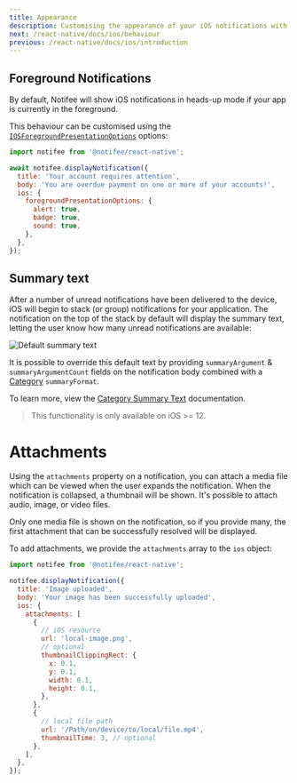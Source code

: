```yaml
---
title: Appearance
description: Customising the appearance of your iOS notifications with Notifee.
next: /react-native/docs/ios/behaviour
previous: /react-native/docs/ios/introduction
---
```


## Foreground Notifications

By default, Notifee will show iOS notifications in heads-up mode if your app is currently in the foreground.

This behaviour can be customised using the [`IOSForegroundPresentationOptions`](/react-native/reference/iosforegroundpresentationoptions) options:

```js
import notifee from '@notifee/react-native';

await notifee.displayNotification({
  title: 'Your account requires attention',
  body: 'You are overdue payment on one or more of your accounts!',
  ios: {
    foregroundPresentationOptions: {
      alert: true,
      badge: true,
      sound: true,
    },
  },
});
```


## Summary text

After a number of unread notifications have been delivered to the device, iOS will begin to stack (or group) notifications for your
application. The notification on the top of the stack by default will display the summary text, letting the user know how many
unread notifications are available:

![Default summary text](https://images.prismic.io/invertase/8d3cc19e-5cb9-41a4-9c55-1d03c975043e_ios-summary-text-default.png?auto=compress,format)

It is possible to override this default text by providing `summaryArgument` & `summaryArgumentCount` fields
on the notification body combined with a [Category](/react-native/docs/ios/categories) `summaryFormat`.

To learn more, view the [Category Summary Text](/react-native/docs/ios/categories#category-summary-text)
documentation.

> This functionality is only available on iOS >= 12.

# Attachments

Using the `attachments` property on a notification,
you can attach a media file which can be viewed when the user expands
the notification.
When the notification is collapsed, a thumbnail will be shown.
It's possible to attach audio, image, or video files.

Only one media file is shown on the notification, so if you provide many, the first attachment that can be successfully resolved will be displayed.

To add attachments, we provide the `attachments` array to the `ios` object:

```js
import notifee from '@notifee/react-native';

notifee.displayNotification({
  title: 'Image uploaded',
  body: 'Your image has been successfully uploaded',
  ios: {
    attachments: [
      {
        // iOS resource
        url: 'local-image.png',
        // optional
        thumbnailClippingRect: {
          x: 0.1,
          y: 0.1,
          width: 0.1,
          height: 0.1,
        },
      },
      {
        // local file path
        url: '/Path/on/device/to/local/file.mp4',
        thumbnailTime: 3, // optional
      },
    ],
  },
});
```
